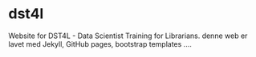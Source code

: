 # dst4l
Website for DST4L - Data Scientist Training for Librarians.
denne web er lavet med Jekyll, GitHub pages, bootstrap templates ....
